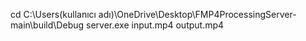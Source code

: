 
cd C:\Users\(kullanıcı adı)\OneDrive\Desktop\FMP4ProcessingServer-main\build\Debug
server.exe input.mp4 output.mp4
